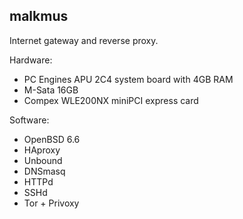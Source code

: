 ## malkmus

Internet gateway and reverse proxy.

Hardware:

- PC Engines APU 2C4 system board with 4GB RAM
- M-Sata 16GB
- Compex WLE200NX miniPCI express card

Software:

- OpenBSD 6.6
- HAproxy
- Unbound
- DNSmasq
- HTTPd
- SSHd
- Tor + Privoxy

